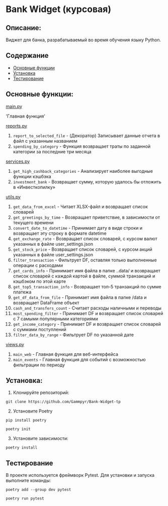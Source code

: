 # Bank Widget (курсовая)


## Описание:
Виджет для банка, разрабатываемый во время обучения языку Python.

## Содержание

- [Основные функции](#основные-функции)
- [Установка](#установка)
- [Тестирование](#тестирование)


## Основные функции:

[main.py](src/main.py)

'Главная функция'


[reports.py](src/reports.py)
1. `report_to_selected_file` - (Декоратор) Записывает данные отчета в файл с указанным названием
2. `spending_by_category` - Функция возвращает траты по заданной категории за последние три месяца

[services.py](src/services.py)
1. `get_high_cashback_categories` - Анализирует наиболее выгодные функции кэшбэка
2. `investment_bank` - Возвращает сумму, которую удалось бы отложить в «Инвесткопилку»

[utils.py](src/utils.py)
1. `get_data_from_excel` - Читает XLSX-файл и возвращает список словарей
2. `get_greetings_by_time` - Возвращает приветствие, в зависимости от текущего времени
3. `convert_date_to_datetime` - Принимает дату в виде строки и возвращает эту строку в формате datetime
4. `get_exchange_rate` - Возвращает список словарей, с курсом валют указанных в файле user_settings.json
5. `get_stock_price` - Возвращает список словарей, с курсом акций указанных в файле user_settings.json
6. `filter_transaction` - Фильтрует DF, оставляя только выполненные операции с расходами
7. `get_cards_info` - Принимает имя файла в папке ..data/ и возвращает список словарей с каждой картой в файле, суммой транзакций
    и кэшбэком по этой карте
8. `get_top5_transaction_info` - Возвращает топ-5 транзакций по сумме платежа
9. `get_df_data_from_file` - Принимает имя файла в папке /data и возвращает DataFrame объект
10. `cash_and_transfers_count` - Считает расходы наличными и переводы
11. `most_spending_filter` - Принимает DF и возвращает список словарей с 7 самыми популярными категориями
12. `get_income_category` - Принимает DF и возвращает список словарей с суммами поступлений
13. `filter_data_by_range` - Фильтрует DF по указанной дате

[views.py](src/views.py)
1. `main_web` - Главная функция для веб-интерфейса
2. `main_events` - Главная функция для событий с возможностью фильтрации по периоду

## Установка:

1. Клонируйте репозиторий:
```
git clone https://github.com/Gammpyr/Bank-Widget-tp
```
2. Установите Poetry
```
pip install poetry

poetry init
```
3. Установите зависимости:
```
poetry install
```

## Тестирование
В проекте используется фреймворк Pytest. Для установки и запуска выполните команды:
```
poetry add --group dev pytest
```
```
poetry run pytest
```
